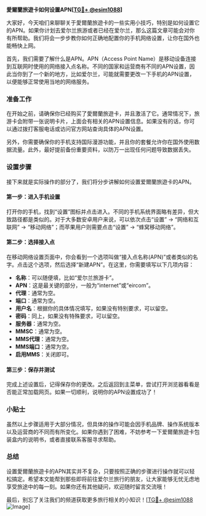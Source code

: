 **愛爾蘭旅遊卡如何设置APN[[TG💪+ @esim1088](https://t.me/s/esim1088)]**

大家好，今天咱们来聊聊关于愛爾蘭旅遊卡的一些实用小技巧，特别是如何设置它的APN。如果你计划去爱尔兰旅游或者已经在爱尔兰，那么这篇文章可能会对你有所帮助。我们将会一步步教你如何正确地配置你的手机网络设置，让你在国外也能畅快上网。

首先，我们需要了解什么是APN。APN（Access Point Name）是移动设备连接到互联网时使用的网络接入点名称。不同的国家和运营商有不同的APN设置，因此当你到了一个新的地方，比如爱尔兰，可能就需要更改一下手机的APN设置，以便能够正常使用当地的网络服务。

### 准备工作

在开始之前，请确保你已经购买了愛爾蘭旅遊卡，并且激活了它。通常情况下，旅游卡会附带一张说明卡片，上面会有相关的APN设置信息。如果没有的话，你可以通过拨打客服电话或访问官方网站查询具体的APN设置。

另外，你需要确保你的手机支持国际漫游功能，并且你的套餐允许你在国外使用数据流量。此外，最好提前备份重要资料，以防万一出现任何问题导致数据丢失。

### 设置步骤

接下来就是实际操作的部分了，我们将分步讲解如何设置爱爾蘭旅遊卡的APN。

#### 第一步：进入手机设置

打开你的手机，找到“设置”图标并点击进入。不同的手机系统界面略有差异，但大致路径都是类似的。对于大多数安卓用户来说，可以依次点击“设置” -> “网络和互联网” -> “移动网络”；而苹果用户则需要点击“设置” -> “蜂窝移动网络”。

#### 第二步：选择接入点

在移动网络设置页面中，你会看到一个选项叫做“接入点名称(APN)”或者类似的名字。点击这个选项，然后选择“新建APN”。在这里，你需要填写以下几项内容：

- **名称**：可以随便填，比如“爱尔兰旅游卡”。
- **APN**：这是最关键的部分，一般为“internet”或“eircom”。
- **代理**：通常为空。
- **端口**：通常为空。
- **用户名**：根据你的具体情况填写，如果没有特别要求，可以留空。
- **密码**：同上，如果没有特殊要求，可以留空。
- **服务器**：通常为空。
- **MMSC**：通常为空。
- **MMS代理**：通常为空。
- **MMS端口**：通常为空。
- **启用MMS**：关闭即可。

#### 第三步：保存并测试

完成上述设置后，记得保存你的更改。之后返回到主菜单，尝试打开浏览器看看是否能正常加载网页。如果一切顺利，说明你的APN设置成功了！

### 小贴士

虽然以上步骤适用于大部分情况，但具体的操作可能会因手机品牌、操作系统版本以及运营商的不同而有所变化。如果你遇到了困难，不妨参考一下爱爾蘭旅遊卡包装盒内的说明书，或者直接联系客服寻求帮助。

### 总结

设置愛爾蘭旅遊卡的APN其实并不复杂，只要按照正确的步骤进行操作就可以轻松搞定。希望本文能帮到那些即将前往爱尔兰旅行的朋友，让大家能够无忧无虑地享受旅途中的每一刻。如果你还有其他疑问，欢迎随时留言交流哦！

最后，别忘了关注我们的频道获取更多旅行相关的小知识！[[TG💪+ @esim1088](https://t.me/s/esim1088) ![Image](https://i.postimg.cc/4NQfJmqS/Snipaste-2025-05-13-00-14-12.png)]